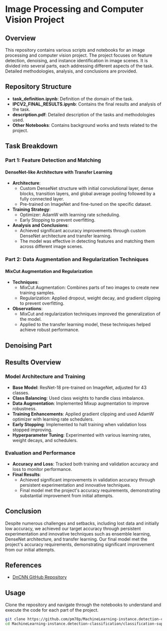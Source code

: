 # Image Processing and Computer Vision Project

## Overview
This repository contains various scripts and notebooks for an image processing and computer vision project. The project focuses on feature detection, denoising, and instance identification in image scenes. It is divided into several parts, each addressing different aspects of the task. Detailed methodologies, analysis, and conclusions are provided.

## Repository Structure

- **task_definition.ipynb**: Definition of the domain of the task.
- **IPCV2_FINAL_RESULTS.ipynb**: Contains the final results and analysis of the task.
- **description.pdf**: Detailed description of the tasks and methodologies used.
- **Other Notebooks**: Contains background works and tests related to the project.

## Task Breakdown

### Part 1: Feature Detection and Matching

#### DenseNet-like Architecture with Transfer Learning
- **Architecture**:
  - Custom DenseNet structure with initial convolutional layer, dense blocks, transition layers, and global average pooling followed by a fully connected layer.
  - Pre-trained on ImageNet and fine-tuned on the specific dataset.
- **Training Strategy**:
  - Optimizer: AdamW with learning rate scheduling.
  - Early Stopping to prevent overfitting.
- **Analysis and Conclusions**:
  - Achieved significant accuracy improvements through custom DenseNet architecture and transfer learning.
  - The model was effective in detecting features and matching them across different image scenes.

### Part 2: Data Augmentation and Regularization Techniques

#### MixCut Augmentation and Regularization
- **Techniques**:
  - MixCut Augmentation: Combines parts of two images to create new training samples.
  - Regularization: Applied dropout, weight decay, and gradient clipping to prevent overfitting.
- **Observations**:
  - MixCut and regularization techniques improved the generalization of the model.
  - Applied to the transfer learning model, these techniques helped achieve robust performance.

## Denoising Part


## Results Overview

### Model Architecture and Training
- **Base Model**: ResNet-18 pre-trained on ImageNet, adjusted for 43 classes.
- **Class Balancing**: Used class weights to handle class imbalance.
- **Data Augmentation**: Implemented Mixup augmentation to improve robustness.
- **Training Enhancements**: Applied gradient clipping and used AdamW optimizer with learning rate schedulers.
- **Early Stopping**: Implemented to halt training when validation loss stopped improving.
- **Hyperparameter Tuning**: Experimented with various learning rates, weight decays, and schedulers.

### Evaluation and Performance
- **Accuracy and Loss**: Tracked both training and validation accuracy and loss to monitor performance.
- **Final Results**:
  - Achieved significant improvements in validation accuracy through persistent experimentation and innovative techniques.
  - Final model met the project's accuracy requirements, demonstrating substantial improvement from initial attempts.

## Conclusion
Despite numerous challenges and setbacks, including lost data and initially low accuracy, we achieved our target accuracy through persistent experimentation and innovative techniques such as ensemble learning, DenseNet architecture, and transfer learning. Our final model met the project's accuracy requirements, demonstrating significant improvement from our initial attempts.

## References
- [DnCNN GitHub Repository](https://github.com/ocimakamboj/DnCNN)

## Usage
Clone the repository and navigate through the notebooks to understand and execute the code for each part of the project.

```bash
git clone https://github.com/pm78p/MachineLearning-instance.detection-classification/
cd MachineLearning-instance.detection-classification/classification-super market product
